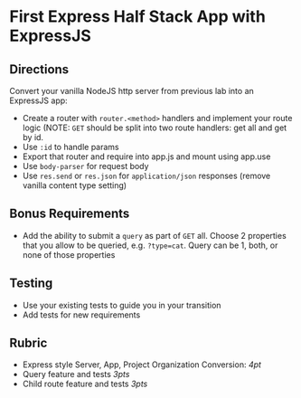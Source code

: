First Express Half Stack App with ExpressJS
======

## Directions

Convert your vanilla NodeJS http server from previous lab into an ExpressJS app:
  * Create a router with `router.<method>` handlers and implement your route logic (NOTE: `GET` should be split
  into two route handlers: get all and get by id.
  * Use `:id` to handle params
  * Export that router and require into app.js and mount using app.use
  * Use `body-parser` for request body
  * Use `res.send` or `res.json` for `application/json` responses (remove vanilla content type setting)
  
## Bonus Requirements

* Add the ability to submit a `query` as part of `GET` all. Choose 2 properties that you allow to be queried, 
e.g. `?type=cat`. Query can be 1, both, or none of those properties

## Testing

* Use your existing tests to guide you in your transition
* Add tests for new requirements

## Rubric

* Express style Server, App, Project Organization Conversion: *4pt*
* Query feature and tests *3pts*
* Child route feature and tests *3pts*